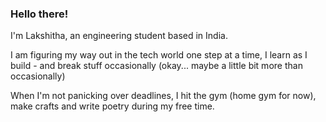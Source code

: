 ### Hello there!

I'm Lakshitha, an engineering student based in India.

I am figuring my way out in the tech world one step at a time,
I learn as I build - and break stuff occasionally (okay... maybe a little bit more than occasionally)

When I'm not panicking over deadlines, I hit the gym (home gym for now), make crafts and write poetry during my free time.


